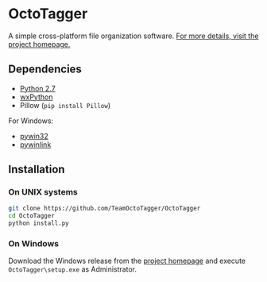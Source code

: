 # OctoTagger
A simple cross-platform file organization software. [For more details, visit the project homepage.](https://octotagger.co/)

## Dependencies

- [Python 2.7](http://www.python.org/downloads)
- [wxPython](http://www.wxpython.org/download.php)
- Pillow (`pip install Pillow`)

For Windows:
- [pywin32](http://sourceforge.net/projects/pywin32/files/pywin32/)
- [pywinlink](https://github.com/TeamOctoTagger/pywinlink)

## Installation

### On UNIX systems
```bash
git clone https://github.com/TeamOctoTagger/OctoTagger
cd OctoTagger
python install.py
```

### On Windows

Download the Windows release from the [project homepage](https://octotagger.co/download.html) and execute `OctoTagger\setup.exe` as Administrator.
